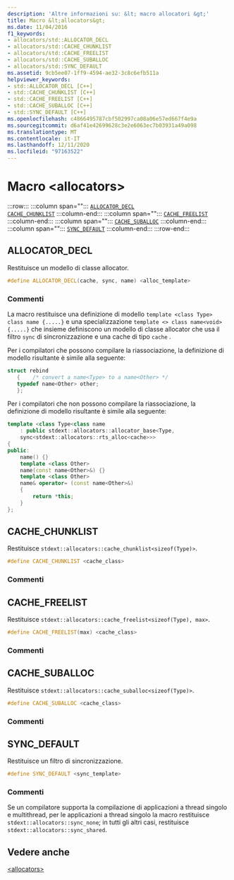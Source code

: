 ```yaml
---
description: 'Altre informazioni su: &lt; macro allocatori &gt;'
title: Macro &lt;allocators&gt;
ms.date: 11/04/2016
f1_keywords:
- allocators/std::ALLOCATOR_DECL
- allocators/std::CACHE_CHUNKLIST
- allocators/std::CACHE_FREELIST
- allocators/std::CACHE_SUBALLOC
- allocators/std::SYNC_DEFAULT
ms.assetid: 9cb5ee07-1ff9-4594-ae32-3c8c6efb511a
helpviewer_keywords:
- std::ALLOCATOR_DECL [C++]
- std::CACHE_CHUNKLIST [C++]
- std::CACHE_FREELIST [C++]
- std::CACHE_SUBALLOC [C++]
- std::SYNC_DEFAULT [C++]
ms.openlocfilehash: c4866495787cbf502997ca08a06e57ed667f4e9a
ms.sourcegitcommit: d6af41e42699628c3e2e6063ec7b03931a49a098
ms.translationtype: MT
ms.contentlocale: it-IT
ms.lasthandoff: 12/11/2020
ms.locfileid: "97163522"
---
```

# <a name="ltallocatorsgt-macros"></a>Macro &lt;allocators&gt;

:::row:::
   :::column span="":::
      [`ALLOCATOR_DECL`](#allocator_decl)\
      [`CACHE_CHUNKLIST`](#cache_chunklist)
   :::column-end:::
   :::column span="":::
      [`CACHE_FREELIST`](#cache_freelist)
   :::column-end:::
   :::column span="":::
      [`CACHE_SUBALLOC`](#cache_suballoc)
   :::column-end:::
   :::column span="":::
      [`SYNC_DEFAULT`](#sync_default)
   :::column-end:::
:::row-end:::

## <a name="allocator_decl"></a><a name="allocator_decl"></a> ALLOCATOR_DECL

Restituisce un modello di classe allocator.

```cpp
#define ALLOCATOR_DECL(cache, sync, name) <alloc_template>
```

### <a name="remarks"></a>Commenti

La macro restituisce una definizione di modello `template <class Type> class name {.....}` e una specializzazione `template <> class name<void> {.....}` che insieme definiscono un modello di classe allocator che usa il filtro `sync` di sincronizzazione e una cache di tipo `cache` .

Per i compilatori che possono compilare la riassociazione, la definizione di modello risultante è simile alla seguente:

```cpp
struct rebind
   {    /* convert a name<Type> to a name<Other> */
   typedef name<Other> other;
   };
```

Per i compilatori che non possono compilare la riassociazione, la definizione di modello risultante è simile alla seguente:

```cpp
template <class Type<class name
    : public stdext::allocators::allocator_base<Type,
    sync<stdext::allocators::rts_alloc<cache>>>
{
public:
    name() {}
    template <class Other>
    name(const name<Other>&) {}
    template <class Other>
    name& operator= (const name<Other>&)
    {
        return *this;
    }
};
```

## <a name="cache_chunklist"></a><a name="cache_chunklist"></a> CACHE_CHUNKLIST

Restituisce `stdext::allocators::cache_chunklist<sizeof(Type)>`.

```cpp
#define CACHE_CHUNKLIST <cache_class>
```

### <a name="remarks"></a>Commenti

## <a name="cache_freelist"></a><a name="cache_freelist"></a> CACHE_FREELIST

Restituisce `stdext::allocators::cache_freelist<sizeof(Type), max>`.

```cpp
#define CACHE_FREELIST(max) <cache_class>
```

### <a name="remarks"></a>Commenti

## <a name="cache_suballoc"></a><a name="cache_suballoc"></a> CACHE_SUBALLOC

Restituisce `stdext::allocators::cache_suballoc<sizeof(Type)>`.

```cpp
#define CACHE_SUBALLOC <cache_class>
```

### <a name="remarks"></a>Commenti

## <a name="sync_default"></a><a name="sync_default"></a> SYNC_DEFAULT

Restituisce un filtro di sincronizzazione.

```cpp
#define SYNC_DEFAULT <sync_template>
```

### <a name="remarks"></a>Commenti

Se un compilatore supporta la compilazione di applicazioni a thread singolo e multithread, per le applicazioni a thread singolo la macro restituisce `stdext::allocators::sync_none`; in tutti gli altri casi, restituisce `stdext::allocators::sync_shared`.

## <a name="see-also"></a>Vedere anche

[\<allocators>](allocators-header.md)
